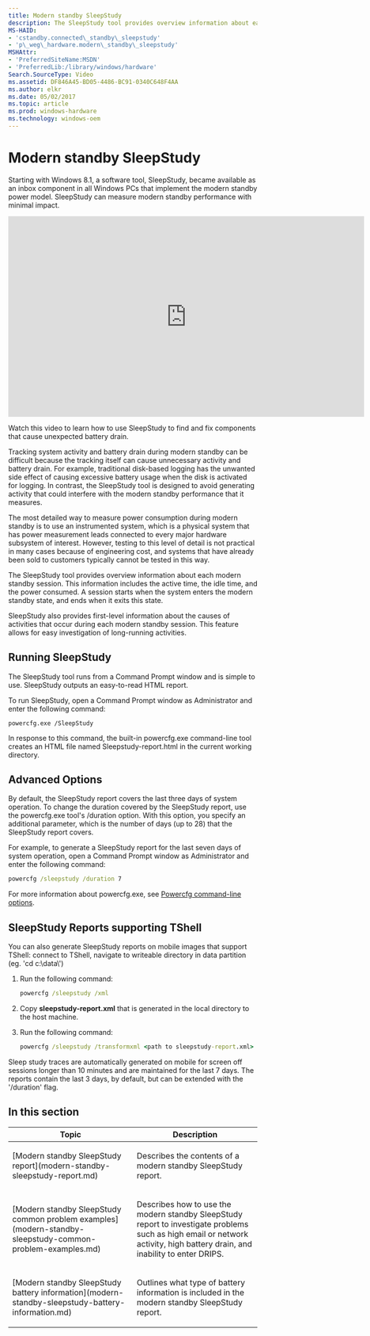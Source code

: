 ```yaml
---
title: Modern standby SleepStudy
description: The SleepStudy tool provides overview information about each modern standby session.
MS-HAID:
- 'cstandby.connected\_standby\_sleepstudy'
- 'p\_weg\_hardware.modern\_standby\_sleepstudy'
MSHAttr:
- 'PreferredSiteName:MSDN'
- 'PreferredLib:/library/windows/hardware'
Search.SourceType: Video
ms.assetid: DF846A45-BD05-4486-BC91-0340C648F4AA
ms.author: elkr
ms.date: 05/02/2017
ms.topic: article
ms.prod: windows-hardware
ms.technology: windows-oem
---
```


# Modern standby SleepStudy


Starting with Windows 8.1, a software tool, SleepStudy, became available as an inbox component in all Windows PCs that implement the modern standby power model. SleepStudy can measure modern standby performance with minimal impact.

<iframe src="https://hubs-video.ssl.catalog.video.msn.com/embed/b9dccad1-575e-49cb-95c7-d883629e2cf8/IA?csid=ux-en-us&MsnPlayerLeadsWith=html&PlaybackMode=Inline&MsnPlayerDisplayShareBar=false&MsnPlayerDisplayInfoButton=false&iframe=true&QualityOverride=HD" width="720" height="405" allowFullScreen="true" frameBorder="0" scrolling="no">A video describing how to use SleepStudy to find and fix components that cause unexpected battery drain.</iframe>

Watch this video to learn how to use SleepStudy to find and fix components that cause unexpected battery drain.

Tracking system activity and battery drain during modern standby can be difficult because the tracking itself can cause unnecessary activity and battery drain. For example, traditional disk-based logging has the unwanted side effect of causing excessive battery usage when the disk is activated for logging. In contrast, the SleepStudy tool is designed to avoid generating activity that could interfere with the modern standby performance that it measures.

The most detailed way to measure power consumption during modern standby is to use an instrumented system, which is a physical system that has power measurement leads connected to every major hardware subsystem of interest. However, testing to this level of detail is not practical in many cases because of engineering cost, and systems that have already been sold to customers typically cannot be tested in this way.

The SleepStudy tool provides overview information about each modern standby session. This information includes the active time, the idle time, and the power consumed. A session starts when the system enters the modern standby state, and ends when it exits this state.

SleepStudy also provides first-level information about the causes of activities that occur during each modern standby session. This feature allows for easy investigation of long-running activities.

## Running SleepStudy


The SleepStudy tool runs from a Command Prompt window and is simple to use. SleepStudy outputs an easy-to-read HTML report.

To run SleepStudy, open a Command Prompt window as Administrator and enter the following command:

```
powercfg.exe /SleepStudy
```

In response to this command, the built-in powercfg.exe command-line tool creates an HTML file named Sleepstudy-report.html in the current working directory.

## Advanced Options


By default, the SleepStudy report covers the last three days of system operation. To change the duration covered by the SleepStudy report, use the powercfg.exe tool's /duration option. With this option, you specify an additional parameter, which is the number of days (up to 28) that the SleepStudy report covers.

For example, to generate a SleepStudy report for the last seven days of system operation, open a Command Prompt window as Administrator and enter the following command:

```cmd
powercfg /sleepstudy /duration 7
```

For more information about powercfg.exe, see [Powercfg command-line options](powercfg-command-line-options.md).

## SleepStudy Reports supporting TShell


You can also generate SleepStudy reports on mobile images that support TShell: connect to TShell, navigate to writeable directory in data partition (eg. 'cd c:\\data\\')

1.  Run the following command:

    ```cmd
    powercfg /sleepstudy /xml
    ```

2.  Copy **sleepstudy-report.xml** that is generated in the local directory to the host machine.

3.  Run the following command:

    ```cmd
    powercfg /sleepstudy /transformxml <path to sleepstudy-report.xml>
    ```

Sleep study traces are automatically generated on mobile for screen off sessions longer than 10 minutes and are maintained for the last 7 days. The reports contain the last 3 days, by default, but can be extended with the '/duration' flag.

## In this section


<table>
<colgroup>
<col width="50%" />
<col width="50%" />
</colgroup>
<thead>
<tr class="header">
<th>Topic</th>
<th>Description</th>
</tr>
</thead>
<tbody>
<tr class="odd">
<td><p>[Modern standby SleepStudy report](modern-standby-sleepstudy-report.md)</p></td>
<td><p>Describes the contents of a modern standby SleepStudy report.</p></td>
</tr>
<tr class="even">
<td><p>[Modern standby SleepStudy common problem examples](modern-standby-sleepstudy-common-problem-examples.md)</p></td>
<td><p>Describes how to use the modern standby SleepStudy report to investigate problems such as high email or network activity, high battery drain, and inability to enter DRIPS.</p></td>
</tr>
<tr class="odd">
<td><p>[Modern standby SleepStudy battery information](modern-standby-sleepstudy-battery-information.md)</p></td>
<td><p>Outlines what type of battery information is included in the modern standby SleepStudy report.</p></td>
</tr>
</tbody>
</table>

 

 

 






